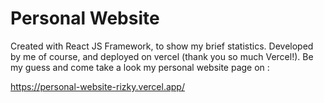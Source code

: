 # Personal Website
Created with React JS Framework, to show my brief statistics. Developed by me of course, and deployed on vercel (thank you so much Vercel!). Be my guess and come take a look my personal website page on : 

https://personal-website-rizky.vercel.app/
